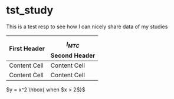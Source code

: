# tst_study
This is a test resp to see how I can nicely share data of my studies

| First Header  | $$l_{MTC}$$ Second Header |
| ------------- | ------------- |
| Content Cell  | Content Cell  |
| Content Cell  | Content Cell  |

 $y = x^2 \hbox{ when $x > 2$}$
